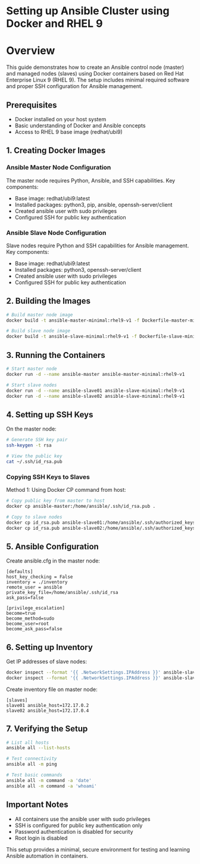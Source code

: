 # Setting up Ansible Cluster using Docker and RHEL 9

# Overview

This guide demonstrates how to create an Ansible control node (master) and managed nodes (slaves) using Docker containers based on Red Hat Enterprise Linux 9 (RHEL 9). The setup includes minimal required software and proper SSH configuration for Ansible management.

## Prerequisites

- Docker installed on your host system
- Basic understanding of Docker and Ansible concepts
- Access to RHEL 9 base image (redhat/ubi9)

## 1. Creating Docker Images

### Ansible Master Node Configuration

<aside>
The master node requires Python, Ansible, and SSH capabilities. Key components:

</aside>

- Base image: redhat/ubi9:latest
- Installed packages: python3, pip, ansible, openssh-server/client
- Created ansible user with sudo privileges
- Configured SSH for public key authentication

### Ansible Slave Node Configuration

<aside>
Slave nodes require Python and SSH capabilities for Ansible management. Key components:

</aside>

- Base image: redhat/ubi9:latest
- Installed packages: python3, openssh-server/client
- Created ansible user with sudo privileges
- Configured SSH for public key authentication

## 2. Building the Images

```bash
# Build master node image
docker build -t ansible-master-minimal:rhel9-v1 -f Dockerfile-master-minimal .

# Build slave node image
docker build -t ansible-slave-minimal:rhel9-v1 -f Dockerfile-slave-minimal .

```

## 3. Running the Containers

```bash
# Start master node
docker run -d --name ansible-master ansible-master-minimal:rhel9-v1

# Start slave nodes
docker run -d --name ansible-slave01 ansible-slave-minimal:rhel9-v1
docker run -d --name ansible-slave02 ansible-slave-minimal:rhel9-v1

```

## 4. Setting up SSH Keys

On the master node:

```bash
# Generate SSH key pair
ssh-keygen -t rsa

# View the public key
cat ~/.ssh/id_rsa.pub

```

### Copying SSH Keys to Slaves

Method 1: Using Docker CP command from host:

```bash
# Copy public key from master to host
docker cp ansible-master:/home/ansible/.ssh/id_rsa.pub .

# Copy to slave nodes
docker cp id_rsa.pub ansible-slave01:/home/ansible/.ssh/authorized_keys
docker cp id_rsa.pub ansible-slave02:/home/ansible/.ssh/authorized_keys

```

## 5. Ansible Configuration

Create ansible.cfg in the master node:

```
[defaults]
host_key_checking = False
inventory = ./inventory
remote_user = ansible
private_key_file=/home/ansible/.ssh/id_rsa
ask_pass=false

[privilege_escalation]
become=true
become_method=sudo
become_user=root
become_ask_pass=false

```

## 6. Setting up Inventory

Get IP addresses of slave nodes:

```bash
docker inspect --format '{{ .NetworkSettings.IPAddress }}' ansible-slave01
docker inspect --format '{{ .NetworkSettings.IPAddress }}' ansible-slave02

```

Create inventory file on master node:

```
[slaves]
slave01 ansible_host=172.17.0.2
slave02 ansible_host=172.17.0.4

```

## 7. Verifying the Setup

```bash
# List all hosts
ansible all --list-hosts

# Test connectivity
ansible all -m ping

# Test basic commands
ansible all -m command -a 'date'
ansible all -m command -a 'whoami'

```

## Important Notes

<aside>

- All containers use the ansible user with sudo privileges
- SSH is configured for public key authentication only
- Password authentication is disabled for security
- Root login is disabled
</aside>

This setup provides a minimal, secure environment for testing and learning Ansible automation in containers.
